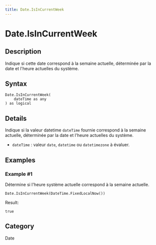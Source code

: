 ```yaml
---
title: Date.IsInCurrentWeek
---
```


# Date.IsInCurrentWeek


## Description

Indique si cette date correspond à la semaine actuelle, déterminée par la date et l&#39;heure actuelles du système.


## Syntax

```powerquery
Date.IsInCurrentWeek(
    dateTime as any
) as logical
```


## Details

Indique si la valeur datetime <code>dateTime</code> fournie correspond à la semaine actuelle, déterminée par la date et l'heure actuelles du système.      <ul>      <li><code>dateTime</code> : valeur <code>date</code>, <code>datetime</code> ou <code>datetimezone</code> à évaluer.</li>      </ul>


## Examples

### Example #1 
Détermine si l&#39;heure système actuelle correspond à la semaine actuelle.
```powerquery
Date.IsInCurrentWeek(DateTime.FixedLocalNow())
```

Result: 
```powerquery
true
```




## Category
Date
